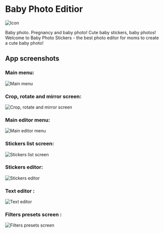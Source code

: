 # Baby Photo Editior
![Icon](https://i.pinimg.com/564x/6d/29/61/6d296188007f7853be9744945b9ee16e.jpg)

Baby photo. Pregnancy and baby photo! Cute baby stickers, baby photos!
Welcome to Baby Photo Stickers - the best photo editor for moms to create a cute baby photo!

## App screenshots

### Main menu: 
![Main menu](https://i.pinimg.com/236x/57/c0/1f/57c01fe6f4cda9b1d76564cd0cc85297.jpg)
### Crop, rotate and mirror screen: 
![Crop, rotate and mirror screen]()
### Main editor menu: 
![Main editor menu]()
### Stickers list screen: 
![Stickers list screen]()
### Stickers editor: 
![Stickers editor]()
### Text editor : 
![Text editor]()
### Filters presets screen : 
![Filters presets screen]()
